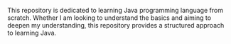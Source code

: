 This repository is dedicated to learning Java programming language from scratch. Whether I am looking to understand the basics and  aiming to deepen my understanding, this repository provides a structured approach to learning Java.
